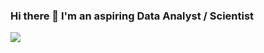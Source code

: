 ### Hi there 👋 I'm an aspiring Data Analyst / Scientist

![](https://img.shields.io/badge/python-v3.7-blue)
<img scr="https://img.shields.io/badge/python-v3.7-blue">
